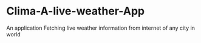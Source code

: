 # Clima-A-live-weather-App
An application Fetching live weather information from internet of any city in world
